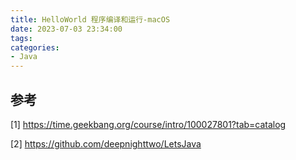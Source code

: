 ```yaml
---
title: HelloWorld 程序编译和运行-macOS
date: 2023-07-03 23:34:00
tags:
categories:
- Java
---
```




## 参考
[1] https://time.geekbang.org/course/intro/100027801?tab=catalog

[2] https://github.com/deepnighttwo/LetsJava
